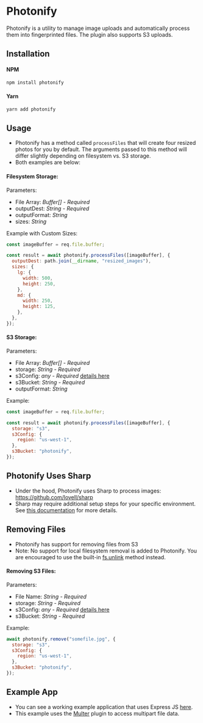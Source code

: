 # Photonify

Photonify is a utility to manage image uploads and automatically process them into fingerprinted files. The plugin also supports S3 uploads.

## Installation

#### NPM

```bash
npm install photonify
```

#### Yarn

```bash
yarn add photonify
```

## Usage

- Photonify has a method called `processFiles` that will create four resized photos for you by default. The arguments passed to this method will differ slightly depending on filesystem vs. S3 storage.
- Both examples are below:

#### Filesystem Storage:

Parameters:

- File Array: _Buffer[] - Required_
- outputDest: _String - Required_
- outputFormat: _String_
- sizes: _String_

Example with Custom Sizes:

```javascript
const imageBuffer = req.file.buffer;

const result = await photonify.processFiles([imageBuffer], {
  outputDest: path.join(__dirname, "resized_images"),
  sizes: {
    lg: {
      width: 500,
      height: 250,
    },
    md: {
      width: 250,
      height: 125,
    },
  },
});
```

#### S3 Storage:

Parameters:

- File Array: _Buffer[] - Required_
- storage: _String - Required_
- s3Config: _any - Required_ [details here](https://docs.aws.amazon.com/AWSJavaScriptSDK/v3/latest/client/s3/)
- s3Bucket: _String - Required_
- outputFormat: _String_

Example:

```javascript
const imageBuffer = req.file.buffer;

const result = await photonify.processFiles([imageBuffer], {
  storage: "s3",
  s3Config: {
    region: "us-west-1",
  },
  s3Bucket: "photonify",
});
```

## Photonify Uses Sharp

- Under the hood, Photonify uses Sharp to process images: https://github.com/lovell/sharp
- Sharp may require additional setup steps for your specific environment. See [this documentation](https://sharp.pixelplumbing.com/install#cross-platform) for more details.

## Removing Files

- Photonify has support for removing files from S3
- Note: No support for local filesystem removal is added to Photonify. You are encouraged to use the built-in [fs.unlink](https://nodejs.org/api/fs.html#fspromisesunlinkpath) method instead.

#### Removing S3 Files:

Parameters:

- File Name: _String - Required_
- storage: _String - Required_
- s3Config: _any - Required_ [details here](https://docs.aws.amazon.com/AWSJavaScriptSDK/v3/latest/client/s3/)
- s3Bucket: _String - Required_

Example:

```javascript
await photonify.remove("somefile.jpg", {
  storage: "s3",
  s3Config: {
    region: "us-west-1",
  },
  s3Bucket: "photonify",
});
```

## Example App

- You can see a working example application that uses Express JS [here](https://github.com/photonify/photonify-express-example).
- This example uses the [Multer](https://github.com/expressjs/multer) plugin to access multipart file data.
